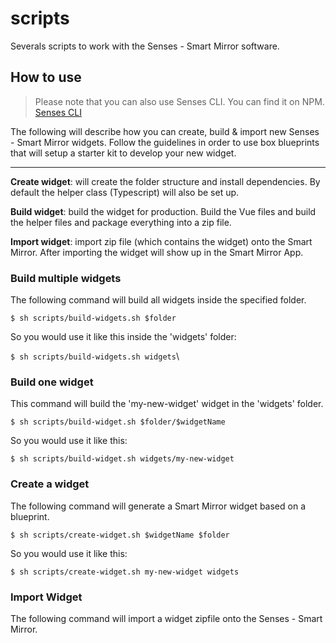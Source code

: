 # scripts
Severals scripts to work with the Senses - Smart Mirror software.

## How to use

 > Please note that you can also use Senses CLI. You can find it on NPM. [Senses CLI](https://www.google.com)

The following will describe how you can create, build & import new Senses - Smart Mirror widgets. Follow the guidelines in order to use box blueprints that will setup a starter kit to develop your new widget. 

---

  **Create widget**: will create the folder structure and install dependencies. By default the helper class (Typescript) will also be set up. 

  **Build widget**: build the widget for production. Build the Vue files and build the helper files and package everything into a zip file. 

  **Import widget**: import zip file (which contains the widget) onto the Smart Mirror. After importing the widget will show up in the Smart Mirror App. 


### Build multiple widgets
The following command will build all widgets inside the specified folder. 

```$ sh scripts/build-widgets.sh $folder```

So you would use it like this inside the 'widgets' folder:

```$ sh scripts/build-widgets.sh widgets```\


### Build one widget
This command will build the 'my-new-widget' widget in the 'widgets' folder.

```$ sh scripts/build-widget.sh $folder/$widgetName ```

So you would use it like this:

```$ sh scripts/build-widget.sh widgets/my-new-widget ```


### Create a widget
The following command will generate a Smart Mirror widget based on a blueprint.

```$ sh scripts/create-widget.sh $widgetName $folder ```

So you would use it like this:

```$ sh scripts/create-widget.sh my-new-widget widgets ```


### Import Widget
The following command will import a widget zipfile onto the Senses - Smart Mirror.